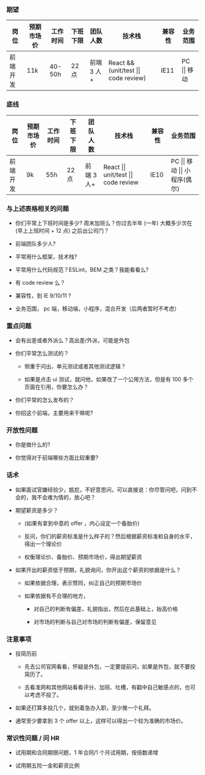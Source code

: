### 期望

| 岗位     | 预期市场价 | 工作时间 | 下班下限 | 团队人数   | 技术栈                                | 兼容性 | 业务范围     |
| -------- | ---------- | -------- | -------- | ---------- | ------------------------------------- | ------ | ------------ |
| 前端开发 | 11k        | 40-50h   | 22 点    | 前端 3 人+ | React && (unit/test \|\| code review) | IE11   | PC \|\| 移动 |

### 底线

| 岗位     | 预期市场价 | 工作时间 | 下班下限 | 团队人数   | 技术栈                                | 兼容性 | 业务范围                       |
| -------- | ---------- | -------- | -------- | ---------- | ------------------------------------- | ------ | ------------------------------ |
| 前端开发 | 9k         | 55h      | 22 点    | 前端 3 人+ | React \|\| unit/test \|\| code review | IE10   | PC \|\| 移动 \|\| 小程序(偶尔) |

### 与上述表格相关的问题

- 你们平常上下班时间是多少? 周末加班么？你过去半年 (一年) 大概多少次在 (早上上班时间 + 12 点) 之后出公司门？

- 前端团队多少人?

- 平常用什么框架，技术栈?

- 平常用什么代码规范？ESLint，BEM 之类？我能看看么?

- 有 code review 么？

- 兼容性，到 IE 9/10/11 ?

- 业务范围， pc 端，移动端，小程序，混合开发（后两者暂时不考虑）

### 重点问题

- 会有出差或者外派么？高出差/外派，可能是外包

- 你们平常怎么测试的？

  - 侧重于问出，单元测试或者其他测试逻辑？

  - 如果是点击 ui 测试，就问他，如果改了一个公用方法，但是有 100 多个页面在引用，你要怎么办？

- 你们平常的怎么发布的？

- 你招这个前端，主要用来干嘛呢?

### 开放性问题

- 你是做什么的?

- 你觉得对于前端哪些方面比较重要?

### 话术

- 如果面试官嫌经验少，尴尬，不好意思问，可以直接说：你尽管问吧，问到不会的，我不会难为情的，放心吧？

- 期望薪资是多少？

  - (如果有拿到中意的 offer ，内心设定一个备胎价)

  - 反问，你们的薪资标准是什么样子的？然后根据薪资标准和自身的水平，得出一个理论价

  - 权衡理论价、备胎价、预期市场价，得出期望薪资

* 如果开出的薪资低于预期，礼貌询问，你开出这个薪资的依据是什么？

  - 如果依据合理，表示赞同，纠正自己的预期市场价

  - 如果依据有不合理的地方，

    - 对自己的判断有偏差，礼貌指出，然后在此基础上，抬高价格

    - 对市场的判断与自己对市场的判断有偏差，保留意见

### 注意事项

- 投简历前

  - 先去公司官网看看，怀疑是外包，一定要提前问，如果是外包，就不要投简历了。

  - 去看准网和其他网站看看评分、加班、吐槽，有戳中自己敏感点的，也可以考虑不投了。

- 如果还打算多投几个，就别着急办入职，至少推一个礼拜。

- 通常至少要拿到 3 个 offer 以上，这样可以得出一个较为准确的市场价。

### 常识性问题 / 问 HR

- 试用期和合同期限问题，1 年合同/1 个月试用期，按倍数递增

- 试用期五险一金和薪资比例
